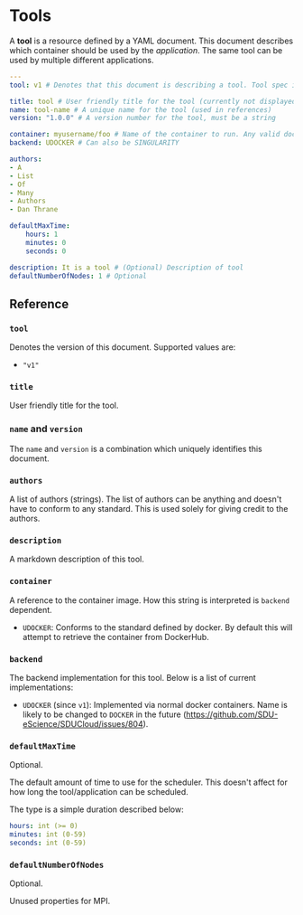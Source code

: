 # Tools

A __tool__ is a resource defined by a YAML document. This document describes
which container should be used by the _application_. The same tool can be
used by multiple different applications.

<!-- Examples can be found [here](../yaml/tools/). -->

```yaml
---
tool: v1 # Denotes that this document is describing a tool. Tool spec is v1.

title: tool # User friendly title for the tool (currently not displayed anywhere)
name: tool-name # A unique name for the tool (used in references)
version: "1.0.0" # A version number for the tool, must be a string

container: myusername/foo # Name of the container to run. Any valid docker container string (including remote ones)
backend: UDOCKER # Can also be SINGULARITY

authors:
- A
- List
- Of
- Many
- Authors
- Dan Thrane

defaultMaxTime:
    hours: 1
    minutes: 0
    seconds: 0

description: It is a tool # (Optional) Description of tool
defaultNumberOfNodes: 1 # Optional
```

## Reference

### `tool`

Denotes the version of this document. Supported values are:

- `"v1"`

### `title`

User friendly title for the tool.

### `name` and `version`

The `name` and `version` is a combination which uniquely identifies this
document.

### `authors`

A list of authors (strings). The list of authors can be anything and doesn't
have to conform to any standard. This is used solely for giving credit to the
authors.

### `description`

A markdown description of this tool.

### `container`

A reference to the container image. How this string is interpreted is
`backend` dependent.

- `UDOCKER`: Conforms to the standard defined by docker. By default this will
  attempt to retrieve the container from DockerHub.

### `backend`

The backend implementation for this tool. Below is a list of current
implementations:

- `UDOCKER` (since `v1`): Implemented via normal docker containers. Name is
likely to be changed to `DOCKER` in the future
(https://github.com/SDU-eScience/SDUCloud/issues/804).

### `defaultMaxTime`

Optional.

The default amount of time to use for the scheduler. This doesn't affect for
how long the tool/application can be scheduled.

The type is a simple duration described below:

```yaml
hours: int (>= 0)
minutes: int (0-59)
seconds: int (0-59)
```

### `defaultNumberOfNodes`

Optional.

Unused properties for MPI.
